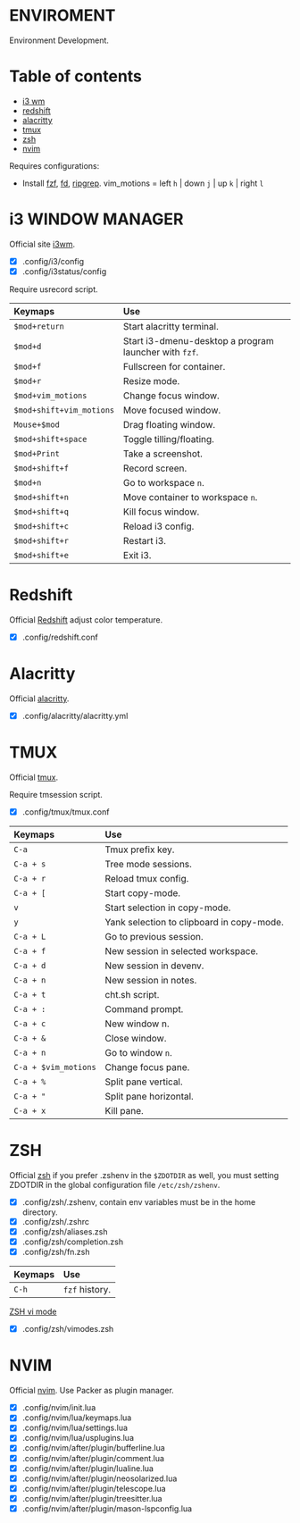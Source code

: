 # ENVIROMENT

Environment  Development.

# Table of contents

- [i3 wm](#i3-window-manager)
- [redshift](#redshift)
- [alacritty](#alacritty)
- [tmux](#tmux)
- [zsh](#zsh)
- [nvim](#nvim)

Requires configurations:

- Install [fzf](https://github.com/junegunn/fzf), [fd](https://github.com/sharkdp/fd), [ripgrep](https://github.com/BurntSushi/ripgrep).
vim_motions = left `h` | down `j` | up `k` | right `l`

# i3 WINDOW MANAGER

Official site [i3wm](https://i3wm.org/).

- [x] .config/i3/config
- [x] .config/i3status/config

Require usrecord script.

|Keymaps|Use|
|:---|:---|
|`$mod+return` | Start alacritty terminal. |
|`$mod+d` | Start i3-dmenu-desktop a program launcher with `fzf`. |
|`$mod+f` | Fullscreen for container. |
|`$mod+r` | Resize mode. |
|`$mod+vim_motions` | Change focus window. |
|`$mod+shift+vim_motions` | Move focused window. |
|`Mouse+$mod` | Drag floating window. |
|`$mod+shift+space` | Toggle tilling/floating. |
|`$mod+Print` | Take a screenshot. |
|`$mod+shift+f` | Record screen. |
|`$mod+n` | Go to workspace `n`. |
|`$mod+shift+n` | Move container to workspace `n`. |
|`$mod+shift+q` | Kill focus window. |
|`$mod+shift+c` | Reload i3 config. |
|`$mod+shift+r` | Restart i3. |
|`$mod+shift+e` | Exit i3. |

# Redshift

Official [Redshift](https://github.com/jonls/redshift) adjust color temperature.

- [x] .config/redshift.conf

# Alacritty

Official [alacritty](https://alacritty.org/).

- [x] .config/alacritty/alacritty.yml

# TMUX

Official [tmux](https://github.com/tmux/tmux).

Require tmsession script.

- [x] .config/tmux/tmux.conf

|Keymaps|Use|
|:---|:---|
|`C-a` | Tmux prefix key. |
|`C-a + s` | Tree mode sessions. |
|`C-a + r` | Reload tmux config. |
|`C-a + [` | Start copy-mode. |
|`v` | Start selection in copy-mode. |
|`y` | Yank selection to clipboard in copy-mode. |
|`C-a + L` | Go to previous session. |
|`C-a + f` | New session in selected workspace. |
|`C-a + d` | New session in devenv. |
|`C-a + n` | New session in notes. |
|`C-a + t` | cht.sh script. |
|`C-a + :` | Command prompt. |
|`C-a + c` | New window n. |
|`C-a + &` | Close window. |
|`C-a + n` | Go to window `n`. |
|`C-a + $vim_motions` | Change focus pane. |
|`C-a + %` | Split pane vertical. |
|`C-a + "` | Split pane horizontal. |
|`C-a + x` | Kill pane. |

# ZSH

Official [zsh](https://www.zsh.org/)
if you prefer .zshenv in the `$ZDOTDIR` as well, you must setting ZDOTDIR in the global configuration file `/etc/zsh/zshenv`.

- [x] .config/zsh/.zshenv, contain env variables must be in the home directory.
- [x] .config/zsh/.zshrc
- [x] .config/zsh/aliases.zsh
- [x] .config/zsh/completion.zsh
- [x] .config/zsh/fn.zsh

|Keymaps|Use|
|:---|:---|
|`C-h` | `fzf` history. |

[ZSH vi mode](https://github.com/jeffreytse/zsh-vi-mode)

- [x] .config/zsh/vimodes.zsh

# NVIM

Official [nvim](https://neovim.io/). Use Packer as plugin manager.

- [x] .config/nvim/init.lua
- [x] .config/nvim/lua/keymaps.lua
- [x] .config/nvim/lua/settings.lua
- [x] .config/nvim/lua/usplugins.lua
- [x] .config/nvim/after/plugin/bufferline.lua
- [x] .config/nvim/after/plugin/comment.lua
- [x] .config/nvim/after/plugin/lualine.lua
- [x] .config/nvim/after/plugin/neosolarized.lua
- [x] .config/nvim/after/plugin/telescope.lua
- [x] .config/nvim/after/plugin/treesitter.lua
- [x] .config/nvim/after/plugin/mason-lspconfig.lua
